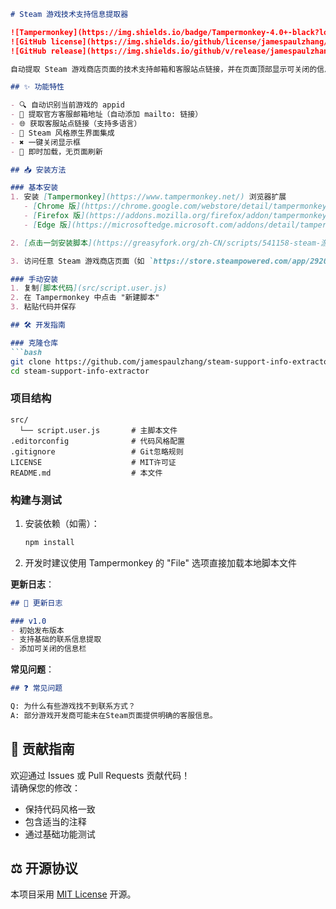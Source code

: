 ```markdown
# Steam 游戏技术支持信息提取器

![Tampermonkey](https://img.shields.io/badge/Tampermonkey-4.0+-black?logo=tampermonkey)
![GitHub license](https://img.shields.io/github/license/jamespaulzhang/steam-support-info-extractor)
![GitHub release](https://img.shields.io/github/v/release/jamespaulzhang/steam-support-info-extractor)

自动提取 Steam 游戏商店页面的技术支持邮箱和客服站点链接，并在页面顶部显示可关闭的信息栏。

## ✨ 功能特性

- 🔍 自动识别当前游戏的 appid
- 📧 提取官方客服邮箱地址（自动添加 mailto: 链接）
- 🌐 获取客服站点链接（支持多语言）
- 🎨 Steam 风格原生界面集成
- ✖️ 一键关闭显示框
- 🚀 即时加载，无页面刷新

## 📥 安装方法

### 基本安装
1. 安装 [Tampermonkey](https://www.tampermonkey.net/) 浏览器扩展
   - [Chrome 版](https://chrome.google.com/webstore/detail/tampermonkey/dhdgffkkebhmkfjojejmpbldmpobfkfo)
   - [Firefox 版](https://addons.mozilla.org/firefox/addon/tampermonkey/)
   - [Edge 版](https://microsoftedge.microsoft.com/addons/detail/tampermonkey/iikmkjmpaadaobahmlepeloendndfphd)

2. [点击一剑安装脚本](https://greasyfork.org/zh-CN/scripts/541158-steam-游戏技术支持信息获取)

3. 访问任意 Steam 游戏商店页面（如 `https://store.steampowered.com/app/292030`）即可使用

### 手动安装
1. 复制[脚本代码](src/script.user.js)
2. 在 Tampermonkey 中点击 "新建脚本"
3. 粘贴代码并保存

## 🛠️ 开发指南

### 克隆仓库
```bash
git clone https://github.com/jamespaulzhang/steam-support-info-extractor.git
cd steam-support-info-extractor
```

### 项目结构
```
src/
  └── script.user.js       # 主脚本文件
.editorconfig              # 代码风格配置
.gitignore                 # Git忽略规则
LICENSE                    # MIT许可证
README.md                  # 本文件
```

### 构建与测试
1. 安装依赖（如需）：
   ```bash
   npm install
   ```

2. 开发时建议使用 Tampermonkey 的 "File" 选项直接加载本地脚本文件

**更新日志**：
   ```markdown
   ## 📜 更新日志

   ### v1.0
   - 初始发布版本
   - 支持基础的联系信息提取
   - 添加可关闭的信息栏
   ```

**常见问题**：
   ```markdown
   ## ❓ 常见问题

   Q: 为什么有些游戏找不到联系方式？  
   A: 部分游戏开发商可能未在Steam页面提供明确的客服信息。
   ```

## 🤝 贡献指南

欢迎通过 Issues 或 Pull Requests 贡献代码！  
请确保您的修改：
- 保持代码风格一致
- 包含适当的注释
- 通过基础功能测试

## ⚖️ 开源协议

本项目采用 [MIT License](LICENSE) 开源。
```